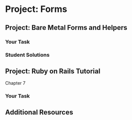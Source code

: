 # Project: Forms

## Project: Bare Metal Forms and Helpers

### Your Task

### Student Solutions

## Project: Ruby on Rails Tutorial
Chapter 7

### Your Task

## Additional Resources